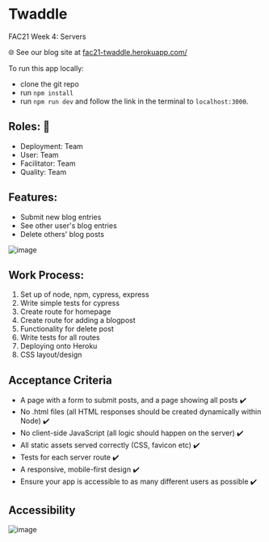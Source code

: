 # Twaddle
FAC21 Week 4: Servers

🌐 See our blog site at [fac21-twaddle.herokuapp.com/](http://fac21-twaddle.herokuapp.com/)

To run this app locally:
- clone the git repo
- run `npm install`
- run `npm run dev` and follow the link in the terminal to `localhost:3000`.

## Roles: 🧠
- Deployment: Team
- User: Team
- Facilitator: Team
- Quality: Team

## Features:
- Submit new blog entries
- See other user's blog entries
- Delete others' blog posts

![image](https://user-images.githubusercontent.com/31373245/115014086-c9f6fa00-9ea9-11eb-8701-7543e47e5252.png)

## Work Process:
1. Set up of node, npm, cypress, express 
2. Write simple tests for cypress
3. Create route for homepage 
4. Create route for adding a blogpost
5. Functionality for delete post 
6. Write tests for all routes 
7. Deploying onto Heroku 
8. CSS layout/design 

## Acceptance Criteria 
- A page with a form to submit posts, and a page showing all posts ✔️
- No .html files (all HTML responses should be created dynamically within Node) ✔️
- No client-side JavaScript (all logic should happen on the server) ✔️
- All static assets served correctly (CSS, favicon etc) ✔️
- Tests for each server route ✔️
- A responsive, mobile-first design ✔️
- Ensure your app is accessible to as many different users as possible ✔️

## Accessibility

![image](https://user-images.githubusercontent.com/31373245/115013907-91572080-9ea9-11eb-9aee-ee849fe0d2ab.png)
